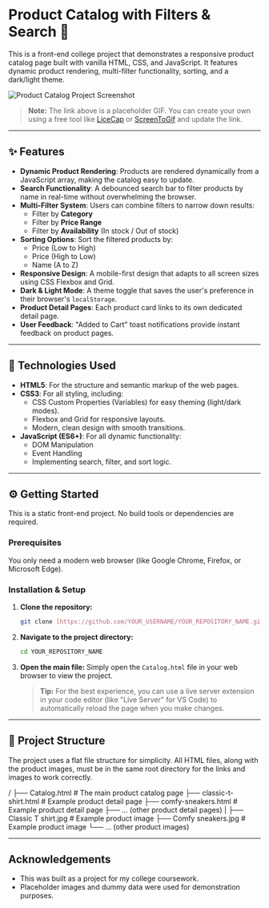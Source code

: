 # Product Catalog with Filters & Search 🚀

This is a front-end college project that demonstrates a responsive product catalog page built with vanilla HTML, CSS, and JavaScript. It features dynamic product rendering, multi-filter functionality, sorting, and a dark/light theme.

![Product Catalog Project Screenshot](https://i.imgur.com/AB7zL0g.gif)
> **Note:** The link above is a placeholder GIF. You can create your own using a free tool like [LiceCap](https://www.cockos.com/licecap/) or [ScreenToGif](https://www.screentogif.com/) and update the link.

---

## ✨ Features

-   **Dynamic Product Rendering**: Products are rendered dynamically from a JavaScript array, making the catalog easy to update.
-   **Search Functionality**: A debounced search bar to filter products by name in real-time without overwhelming the browser.
-   **Multi-Filter System**: Users can combine filters to narrow down results:
    -   Filter by **Category**
    -   Filter by **Price Range**
    -   Filter by **Availability** (In stock / Out of stock)
-   **Sorting Options**: Sort the filtered products by:
    -   Price (Low to High)
    -   Price (High to Low)
    -   Name (A to Z)
-   **Responsive Design**: A mobile-first design that adapts to all screen sizes using CSS Flexbox and Grid.
-   **Dark & Light Mode**: A theme toggle that saves the user's preference in their browser's `localStorage`.
-   **Product Detail Pages**: Each product card links to its own dedicated detail page.
-   **User Feedback**: "Added to Cart" toast notifications provide instant feedback on product pages.

---

## 🔧 Technologies Used

-   **HTML5**: For the structure and semantic markup of the web pages.
-   **CSS3**: For all styling, including:
    -   CSS Custom Properties (Variables) for easy theming (light/dark modes).
    -   Flexbox and Grid for responsive layouts.
    -   Modern, clean design with smooth transitions.
-   **JavaScript (ES6+)**: For all dynamic functionality:
    -   DOM Manipulation
    -   Event Handling
    -   Implementing search, filter, and sort logic.

---

## ⚙️ Getting Started

This is a static front-end project. No build tools or dependencies are required.

### Prerequisites

You only need a modern web browser (like Google Chrome, Firefox, or Microsoft Edge).

### Installation & Setup

1.  **Clone the repository:**
    ```sh
    git clone [https://github.com/YOUR_USERNAME/YOUR_REPOSITORY_NAME.git](https://github.com/YOUR_USERNAME/YOUR_REPOSITORY_NAME.git)
    ```
2.  **Navigate to the project directory:**
    ```sh
    cd YOUR_REPOSITORY_NAME
    ```
3.  **Open the main file:**
    Simply open the `Catalog.html` file in your web browser to view the project.

    > **Tip:** For the best experience, you can use a live server extension in your code editor (like "Live Server" for VS Code) to automatically reload the page when you make changes.

---

## 📁 Project Structure

The project uses a flat file structure for simplicity. All HTML files, along with the product images, must be in the same root directory for the links and images to work correctly.

/
├── Catalog.html            # The main product catalog page
├── classic-t-shirt.html    # Example product detail page
├── comfy-sneakers.html     # Example product detail page
├── ... (other product detail pages)
|
├── Classic T shirt.jpg     # Example product image
├── Comfy sneakers.jpg      # Example product image
└── ... (other product images)

---

## Acknowledgements

-   This was built as a project for my college coursework.
-   Placeholder images and dummy data were used for demonstration purposes.
